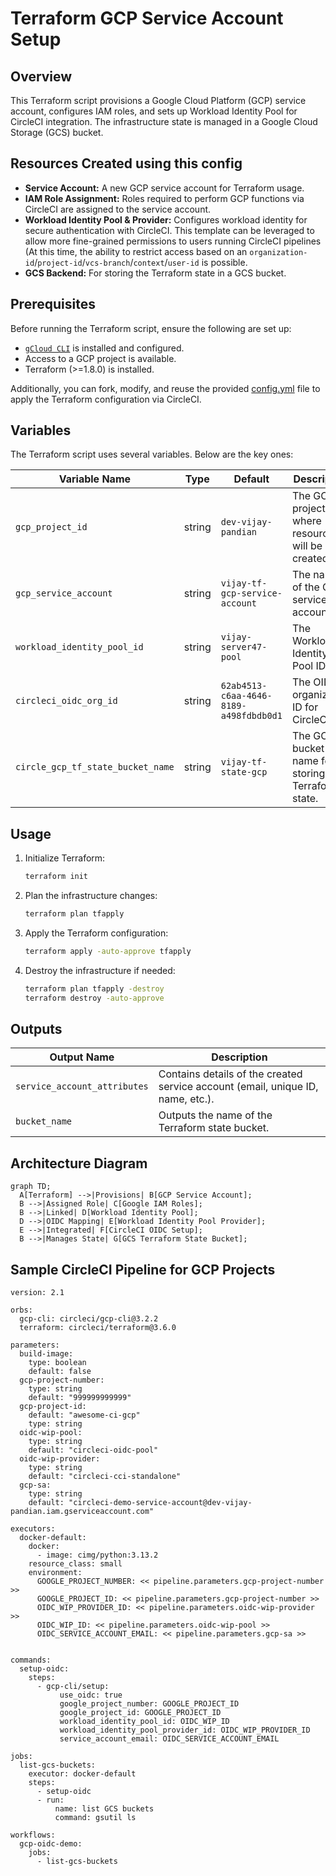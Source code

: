 # Terraform GCP Service Account Setup

## Overview
This Terraform script provisions a Google Cloud Platform (GCP) service account, configures IAM roles, and sets up Workload Identity Pool for CircleCI integration. The infrastructure state is managed in a Google Cloud Storage (GCS) bucket.

## Resources Created using this config

- **Service Account:** A new GCP service account for Terraform usage. 
- **IAM Role Assignment:** Roles required to perform GCP functions via CircleCI are assigned to the service account.
- **Workload Identity Pool & Provider:** Configures workload identity for secure authentication with CircleCI. This template can be leveraged to allow more fine-grained permissions to users running CircleCI pipelines (At this time, the ability to restrict access based on an `organization-id`/`project-id`/`vcs-branch`/`context`/`user-id` is possible. 
- **GCS Backend:** For storing the Terraform state in a GCS bucket.

## Prerequisites

Before running the Terraform script, ensure the following are set up:

- [`gCloud CLI`](https://cloud.google.com/sdk/docs/install) is installed and configured.
- Access to a GCP project is available.
- Terraform (>=1.8.0) is installed.

Additionally, you can fork, modify, and reuse the provided [config.yml](https://github.com/AwesomeCICD/circleci-oidc-gcp-terraform/blob/main/.circleci/config.yml) file to apply the Terraform configuration via CircleCI.

## Variables
The Terraform script uses several variables. Below are the key ones:

| Variable Name | Type | Default | Description |
|--------------|------|---------|-------------|
| `gcp_project_id` | string | `dev-vijay-pandian` | The GCP project ID where resources will be created. |
| `gcp_service_account` | string | `vijay-tf-gcp-service-account` | The name of the GCP service account. |
| `workload_identity_pool_id` | string | `vijay-server47-pool` | The Workload Identity Pool ID. |
| `circleci_oidc_org_id` | string | `62ab4513-c6aa-4646-8189-a498fdbdb0d1` | The OIDC organization ID for CircleCI. |
| `circle_gcp_tf_state_bucket_name` | string | `vijay-tf-state-gcp` | The GCS bucket name for storing Terraform state. |

## Usage
1. Initialize Terraform:
   ```sh
   terraform init
   ```
2. Plan the infrastructure changes:
   ```sh
   terraform plan tfapply
   ```
3. Apply the Terraform configuration:
   ```sh
   terraform apply -auto-approve tfapply
   ```
4. Destroy the infrastructure if needed:
   ```sh
   terraform plan tfapply -destroy
   terraform destroy -auto-approve
   ```

## Outputs
| Output Name | Description |
|-------------|-------------|
| `service_account_attributes` | Contains details of the created service account (email, unique ID, name, etc.). |
| `bucket_name` | Outputs the name of the Terraform state bucket. |

## Architecture Diagram
```mermaid
graph TD;
  A[Terraform] -->|Provisions| B[GCP Service Account];
  B -->|Assigned Role| C[Google IAM Roles];
  B -->|Linked| D[Workload Identity Pool];
  D -->|OIDC Mapping| E[Workload Identity Pool Provider];
  E -->|Integrated| F[CircleCI OIDC Setup];
  B -->|Manages State| G[GCS Terraform State Bucket];
```

## Sample CircleCI Pipeline for GCP Projects

```
version: 2.1

orbs:
  gcp-cli: circleci/gcp-cli@3.2.2
  terraform: circleci/terraform@3.6.0

parameters:
  build-image:
    type: boolean
    default: false
  gcp-project-number:
    type: string
    default: "999999999999"
  gcp-project-id:    
    default: "awesome-ci-gcp"
    type: string
  oidc-wip-pool:
    type: string
    default: "circleci-oidc-pool"
  oidc-wip-provider:
    type: string
    default: "circleci-cci-standalone"
  gcp-sa:
    type: string
    default: "circleci-demo-service-account@dev-vijay-pandian.iam.gserviceaccount.com"

executors:
  docker-default:
    docker:
      - image: cimg/python:3.13.2
    resource_class: small
    environment:
      GOOGLE_PROJECT_NUMBER: << pipeline.parameters.gcp-project-number >>
      GOOGLE_PROJECT_ID: << pipeline.parameters.gcp-project-number >>
      OIDC_WIP_PROVIDER_ID: << pipeline.parameters.oidc-wip-provider >>
      OIDC_WIP_ID: << pipeline.parameters.oidc-wip-pool >>
      OIDC_SERVICE_ACCOUNT_EMAIL: << pipeline.parameters.gcp-sa >>


commands:
  setup-oidc:
    steps:
      - gcp-cli/setup:
           use_oidc: true
           google_project_number: GOOGLE_PROJECT_ID
           google_project_id: GOOGLE_PROJECT_ID
           workload_identity_pool_id: OIDC_WIP_ID
           workload_identity_pool_provider_id: OIDC_WIP_PROVIDER_ID
           service_account_email: OIDC_SERVICE_ACCOUNT_EMAIL

jobs:
  list-gcs-buckets:
    executor: docker-default
    steps:
      - setup-oidc
      - run: 
          name: list GCS buckets
          command: gsutil ls

workflows:
  gcp-oidc-demo:
    jobs:
      - list-gcs-buckets
```
